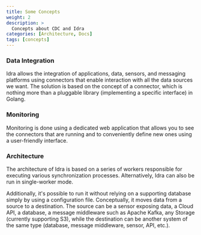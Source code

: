 ```yaml
---
title: Some Concepts
weight: 2
description: >
  Concepts about CDC and Idra
categories: [Architecture, Docs]
tags: [concepts]
---
```


### Data Integration
Idra allows the integration of applications, data, sensors, and messaging platforms using connectors that enable interaction with all the data sources we want. The solution is based on the concept of a connector, which is nothing more than a pluggable library (implementing a specific interface) in Golang.
### Monitoring
Monitoring is done using a dedicated web application that allows you to see the connectors that are running and to conveniently define new ones using a user-friendly interface.


### Architecture
The architecture of Idra is based on a series of workers responsible for executing various synchronization processes. 
Alternatively, Idra can also be run in single-worker mode. 

Additionally, it's possible to run it without relying on a supporting database simply by using a configuration file. 
Conceptually, it moves data from a source to a destination. The source can be a sensor exposing data, a Cloud API, a database, a message middleware such as Apache Kafka, any Storage (currently supporting S3), while the destination can be another system of the same type (database, message middleware, sensor, API, etc.).